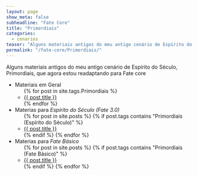 ```yaml
---
layout: page
show_meta: false
subheadline: "Fate Core"
title: "Primordiais"
categories:
  - cenarios
teaser: "Alguns materiais antigos do meu antigo cenário de Espírito do Século, Primordiais, que agora estou readaptando para Fate core"
permalink: "/fate-core/Primordiais/"        
---
```


Alguns materiais antigos do meu antigo cenário de Espírito do Século, Primordiais, que agora estou readaptando para Fate core


<ul>
<li> Materiais em Geral
<ul>
    {% for post in site.tags.Primordiais %}
    <li><a href="{{ post.url }}">{{ post.title }}</a></li>
    {% endfor %}
</ul>
<li> Materias para <i>Espírito do Século (Fate 3.0)</i>
<ul>
    {% for post in site.posts %}
    {% if post.tags contains "Primordiais (Espírito do Século)" %}
                  <li><a href="{{ post.url }}">{{ post.title }}</a></li>
    {% endif %}                  
    {% endfor %}
</ul>
<li> Materias para <i>Fate Básico</i>
<ul>
    {% for post in site.posts %}
    {% if post.tags contains "Primordiais (Fate Básico)" %}
                  <li><a href="{{ post.url }}">{{ post.title }}</a></li>
    {% endif %}                  
    {% endfor %}
</ul>
<ul>
